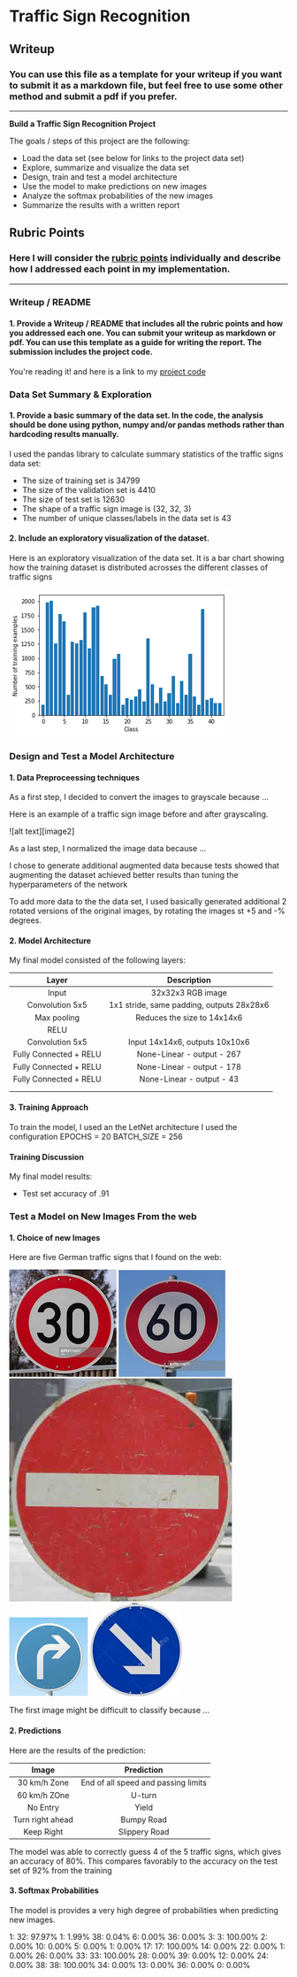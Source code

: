 # **Traffic Sign Recognition** 

## Writeup

### You can use this file as a template for your writeup if you want to submit it as a markdown file, but feel free to use some other method and submit a pdf if you prefer.

---

**Build a Traffic Sign Recognition Project**

The goals / steps of this project are the following:
* Load the data set (see below for links to the project data set)
* Explore, summarize and visualize the data set
* Design, train and test a model architecture
* Use the model to make predictions on new images
* Analyze the softmax probabilities of the new images
* Summarize the results with a written report


[//]: # (Image References)

[image-data-viz]: ./images/dis-graph.png "Visualization"
[image4]: ./images/groad-1.png "Traffic Sign 1"
[image5]: ./images/groad-3.png "Traffic Sign 2"
[image6]: ./images/groad-17.png "Traffic Sign 3"
[image7]: ./images/groad-33.png "Traffic Sign 4"
[image8]: ./images/groad-38.png "Traffic Sign 5"

## Rubric Points
### Here I will consider the [rubric points](https://review.udacity.com/#!/rubrics/481/view) individually and describe how I addressed each point in my implementation.  

---
### Writeup / README

#### 1. Provide a Writeup / README that includes all the rubric points and how you addressed each one. You can submit your writeup as markdown or pdf. You can use this template as a guide for writing the report. The submission includes the project code.

You're reading it! and here is a link to my [project code](https://github.com/waleoyediran/CarND-Traffic-Sign-Classifier-Project/blob/master/Traffic_Sign_Classifier.ipynb)

### Data Set Summary & Exploration

#### 1. Provide a basic summary of the data set. In the code, the analysis should be done using python, numpy and/or pandas methods rather than hardcoding results manually.

I used the pandas library to calculate summary statistics of the traffic
signs data set:

* The size of training set is 34799 
* The size of the validation set is 4410
* The size of test set is 12630
* The shape of a traffic sign image is (32, 32, 3)
* The number of unique classes/labels in the data set is 43

#### 2. Include an exploratory visualization of the dataset.

Here is an exploratory visualization of the data set. It is a bar chart showing how the training dataset is distributed acrosses the different classes of traffic signs

![Visualization][image-data-viz]

### Design and Test a Model Architecture

#### 1. Data Preproceessing techniques

As a first step, I decided to convert the images to grayscale because ...

Here is an example of a traffic sign image before and after grayscaling.

![alt text][image2]

As a last step, I normalized the image data because ...

I chose to generate additional augmented data because tests showed that augmenting the dataset achieved better results than tuning the hyperparameters of the network

To add more data to the the data set, I used basically generated additional 2 rotated versions of the original images, by rotating the images st +5 and -% degrees.



#### 2. Model Architecture

My final model consisted of the following layers:

| Layer         		|     Description	        					| 
|:---------------------:|:---------------------------------------------:| 
| Input         		| 32x32x3 RGB image   							| 
| Convolution 5x5     	| 1x1 stride, same padding, outputs 28x28x6 	|
| Max pooling			| Reduces the size to 14x14x6					|
| RELU					|												|
| Convolution 5x5     	| Input 14x14x6, outputs 10x10x6 				|
| Fully Connected + RELU| None-Linear - output - 267					|
| Fully Connected + RELU| None-Linear - output - 178					|
| Fully Connected + RELU| None-Linear - output - 43		  				|
|						|												|
|						|												|
 


#### 3. Training Approach

To train the model, I used an the LetNet architecture
I used the configuration
EPOCHS = 20
BATCH_SIZE = 256

#### Training Discussion

My final model results:
* Test set accuracy of .91

 

### Test a Model on New Images From the web

#### 1. Choice of new Images

Here are five German traffic signs that I found on the web:

![alt text][image4] ![alt text][image5] ![alt text][image6] 
![alt text][image7] ![alt text][image8]

The first image might be difficult to classify because ...

#### 2. Predictions

Here are the results of the prediction:

| Image			        |     Prediction	        					| 
|:---------------------:|:---------------------------------------------:| 
| 30 km/h Zone   	  	| End of all speed and passing limits   		| 
| 60 km/h ZOne 			| U-turn 										|
| No Entry				| Yield											|
| Turn right ahead  	| Bumpy Road					 				|
| Keep Right			| Slippery Road      							|


The model was able to correctly guess 4 of the 5 traffic signs, which gives an accuracy of 80%. This compares favorably to the accuracy on the test set of 92% from the training

#### 3. Softmax Probabilities 
The model is provides a very high degree of probabilities when predicting new images.

1:
 32: 97.97%
 1: 1.99%
 38: 0.04%
 6: 0.00%
 36: 0.00%
3:
 3: 100.00%
 2: 0.00%
 10: 0.00%
 5: 0.00%
 1: 0.00%
17:
 17: 100.00%
 14: 0.00%
 22: 0.00%
 1: 0.00%
 26: 0.00%
33:
 33: 100.00%
 28: 0.00%
 39: 0.00%
 12: 0.00%
 24: 0.00%
38:
 38: 100.00%
 34: 0.00%
 13: 0.00%
 36: 0.00%
 0: 0.00%



